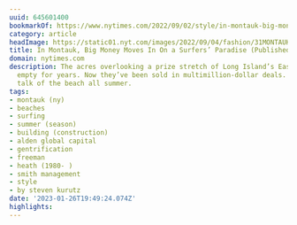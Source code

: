 ```yaml
---
uuid: 645601400
bookmarkOf: https://www.nytimes.com/2022/09/02/style/in-montauk-big-money-moves-in-on-a-surfers-paradise.html
category: article
headImage: https://static01.nyt.com/images/2022/09/04/fashion/31MONTAUK1/31MONTAUK1-largeHorizontalJumbo.jpg?year=2022&h=683&w=1024&s=16b1a51d52262c820b5615c5fe0e674e63aff26cf0836e62762a76279ec4d8ed&k=ZQJBKqZ0VN
title: In Montauk, Big Money Moves In On a Surfers’ Paradise (Published 2022)
domain: nytimes.com
description: The acres overlooking a prize stretch of Long Island’s East End were
  empty for years. Now they’ve been sold in multimillion-dollar deals. It’s been the
  talk of the beach all summer.
tags:
- montauk (ny)
- beaches
- surfing
- summer (season)
- building (construction)
- alden global capital
- gentrification
- freeman
- heath (1980- )
- smith management
- style
- by steven kurutz
date: '2023-01-26T19:49:24.074Z'
highlights: 
---
```



